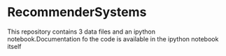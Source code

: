 # RecommenderSystems
This repository contains 3 data files and an ipython notebook.Documentation fo the code is available in the ipython notebook itself
